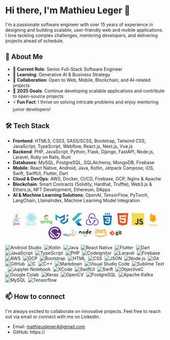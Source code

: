 # Hi there, I'm Mathieu Leger 👋

I'm a passionate software engineer with over 15 years of experience in designing and building scalable, user-friendly web and mobile applications. 
I love tackling complex challenges, mentoring developers, and delivering projects ahead of schedule.

## 🚀 About Me
- 🔭 **Current Role**: Senior Full-Stack Software Engineer
- 🌱 **Learning**: Generative AI & Business Strategy
- 👯 **Collaboration**: Open to Web, Mobile, Blockchain, and AI-related projects
- 🥅 **2025 Goals**: Continue developing scalable applications and contribute to open-source projects
- ⚡ **Fun Fact**: I thrive on solving intricate problems and enjoy mentoring junior developers!

## 🛠️ Tech Stack
- **Frontend**: HTML5, CSS3, SASS/SCSS, Bootstrap, Tailwind CSS, JavaScript, TypeScript, Webflow, React.js, Next.js, Vue.js
- **Backend**:  PHP, JavaScript, Python, Flask, Django, FastAPI, Node.js, Laravel, Ruby on Rails, Rust
- **Databases**: MySQL, PostgreSQL, SQLAlchemy, MongoDB, Firebase
- **Mobile**: React Native, Android, Java, Kotlin, Jetpack Compose, iOS, Swift, SwiftUI, Flutter, Dart
- **Cloud & DevOps**: AWS, Docker, CI/CD, Firebase, GCP, Nginx & Apache
- **Blockchain**: Smart Contracts (Solidity, Hardhat, Truffle), Web3.js & Ethers.js, NFT Development, Ethereum, DApps
- **AI & Machine Learning Solutions**: OpenAI, TensorFlow, PyTorch, LangChain, LlamaIndex, Machine Learning Model Integration
<div>
	<br>
  <div align="center">
    <img src="https://github.com/devicons/devicon/blob/master/icons/java/java-original-wordmark.svg" title="Java" alt="Java" width="40" height="40"/>&nbsp;
    <img src="https://github.com/devicons/devicon/blob/master/icons/react/react-original-wordmark.svg" title="React" alt="React" width="40" height="40"/>&nbsp;
    <img src="https://github.com/devicons/devicon/blob/master/icons/spring/spring-original-wordmark.svg" title="Spring" alt="Spring" width="40" height="40"/>&nbsp;
    <img src="https://github.com/devicons/devicon/blob/master/icons/materialui/materialui-original.svg" title="Material UI" alt="Material UI" width="40" height="40"/>&nbsp;
    <img src="https://github.com/devicons/devicon/blob/master/icons/flutter/flutter-original.svg" title="Flutter" alt="Flutter" width="40" height="40"/>&nbsp;
    <img src="https://github.com/devicons/devicon/blob/master/icons/redux/redux-original.svg" title="Redux" alt="Redux " width="40" height="40"/>&nbsp;
    <img src="https://github.com/devicons/devicon/blob/master/icons/css3/css3-plain-wordmark.svg"  title="CSS3" alt="CSS" width="40" height="40"/>&nbsp;
    <img src="https://github.com/devicons/devicon/blob/master/icons/html5/html5-original.svg" title="HTML5" alt="HTML" width="40" height="40"/>&nbsp;
    <img src="https://github.com/devicons/devicon/blob/master/icons/javascript/javascript-original.svg" title="JavaScript" alt="JavaScript" width="40" height="40"/>&nbsp;
    <img src="https://github.com/devicons/devicon/blob/master/icons/firebase/firebase-plain-wordmark.svg" title="Firebase" alt="Firebase" width="40" height="40"/>&nbsp;
    <img src="https://github.com/devicons/devicon/blob/master/icons/gatsby/gatsby-original.svg" title="Gatsby"  alt="Gatsby" width="40" height="40"/>&nbsp;
    <img src="https://github.com/devicons/devicon/blob/master/icons/mysql/mysql-original-wordmark.svg" title="MySQL"  alt="MySQL" width="40" height="40"/>&nbsp;
    <img src="https://github.com/devicons/devicon/blob/master/icons/nodejs/nodejs-original-wordmark.svg" title="NodeJS" alt="NodeJS" width="40" height="40"/>&nbsp;
    <img src="https://github.com/devicons/devicon/blob/master/icons/amazonwebservices/amazonwebservices-plain-wordmark.svg" title="AWS" alt="AWS" width="40" height="40"/>&nbsp;
    <img src="https://github.com/devicons/devicon/blob/master/icons/git/git-original-wordmark.svg" title="Git" **alt="Git" width="40" height="40"/>
  </div>
  
  ![Android Studio](https://img.shields.io/badge/-Android%20Studio-05122A?style=flat&logo=android-studio&logoColor=3DDC84)&nbsp;
  ![Kotlin](https://img.shields.io/badge/-Kotlin-05122A?style=flat&logo=kotlin&logoColor=F02C10)&nbsp;
  ![Java](https://img.shields.io/badge/-Java-05122A?style=flat&logo=Java&logoColor=FFA518)&nbsp;
  ![React Native](https://img.shields.io/badge/-React%20Native-45E2AA?style=flat&logo=Java&logoColor=FFA518)&nbsp;
  ![Flutter](https://img.shields.io/badge/-Flutter-05122A?style=flat&logo=flutter&logoColor=02569B)&nbsp;
  ![Dart](https://img.shields.io/badge/-Dart-05122A?style=flat&logo=dart&logoColor=1075C2)&nbsp;
  ![JavaScript](https://img.shields.io/badge/-JavaScript-05122A?style=flat&logo=javascript)&nbsp;
  ![TypeScript](https://img.shields.io/badge/-TypeScript-35620A?style=flat&logo=javascript)&nbsp;
  ![PHP](https://img.shields.io/badge/-PHP-05122A?style=flat&logo=php&logoColor=777BB4)&nbsp;
  ![Codeignitor](https://img.shields.io/badge/-Codeignitor-F5524A?style=flat&logo=codeignitor&logoColor=AF2D20)&nbsp;
  ![Laravel](https://img.shields.io/badge/-Laravel-05122A?style=flat&logo=laravel&logoColor=FF2D20)&nbsp;
  ![Firebase](https://img.shields.io/badge/-Firebase-05122A?style=flat&logo=firebase&logoColor=FFCA28)&nbsp;
  ![AWS](https://img.shields.io/badge/-AWS-A5125A?style=flat&logo=aws&logoColor=5C3EE8)&nbsp;
  ![GCP](https://img.shields.io/badge/-GCP-35A2EA?style=flat&logo=gcp&logoColor=2C3AE8)&nbsp;
  ![Bootstrap](https://img.shields.io/badge/-Bootstrap-05122A?style=flat&logo=bootstrap&logoColor=563D7C)&nbsp;
  ![HTML](https://img.shields.io/badge/-HTML-05122A?style=flat&logo=HTML5)&nbsp;
  ![CSS](https://img.shields.io/badge/-CSS-05122A?style=flat&logo=CSS3&logoColor=1572B6)&nbsp;
  ![JSON](https://img.shields.io/badge/-JSON-05122A?style=flat&logo=json&logoColor=000000)&nbsp;
  ![Node.js](https://img.shields.io/badge/-Node.js-05122A?style=flat&logo=node.js&logoColor=339933)&nbsp;
  ![Git](https://img.shields.io/badge/-Git-05122A?style=flat&logo=git)&nbsp;
  ![GitHub](https://img.shields.io/badge/-GitHub-05122A?style=flat&logo=github)&nbsp;
  ![C](https://img.shields.io/badge/-C-05122A?style=flat&logo=C&logoColor=A8B9CC)&nbsp;
  ![C++](https://img.shields.io/badge/-C++-05122A?style=flat&logo=C%2B%2B&logoColor=00599C)&nbsp;
  ![Markdown](https://img.shields.io/badge/-Markdown-05122A?style=flat&logo=markdown)&nbsp;
  ![Visual Studio Code](https://img.shields.io/badge/-Visual%20Studio%20Code-05122A?style=flat&logo=visual-studio-code&logoColor=007ACC)&nbsp;
  ![Sublime Text](https://img.shields.io/badge/-Sublime%20Text-05122A?style=flat&logo=sublime-text&logoColor=FF9800)&nbsp;
  ![Jupyter Notebook](https://img.shields.io/badge/-Jupyter%20Notebook-05122A?style=flat&logo=jupyter&logoColor=F37626)&nbsp;
  ![XCode](https://img.shields.io/badge/-XCode-55322A?style=flat&logo=xcode&logoColor=0F0D20)&nbsp;
  ![SwiftUI](https://img.shields.io/badge/-SwiftUI-2582AA?style=flat&logo=swiftui&logoColor=0F0D20)&nbsp;
  ![Swift](https://img.shields.io/badge/-Swift-A5122A?style=flat&logo=swift&logoColor=FF2D20)&nbsp;
  ![ObjectiveC](https://img.shields.io/badge/-ObjectiveC-05A2FA?style=flat&logo=objectivec&logoColor=FF2D20)&nbsp;
  ![Google Colab](https://img.shields.io/badge/-Google%20Colab-05122A?style=flat&logo=google-colab&logoColor=F9AB00)&nbsp;
  ![Keras](https://img.shields.io/badge/-Keras-05122A?style=flat&logo=keras&logoColor=D00000)&nbsp;
  ![OpenCV](https://img.shields.io/badge/-OpenCV-05122A?style=flat&logo=opencv&logoColor=5C3EE8)&nbsp;
  ![PostgreSQL](https://img.shields.io/badge/-PostgreSQL-05122A?style=flat&logo=postgresql&logoColor=336791)&nbsp;
  ![Apache Kafka](https://img.shields.io/badge/-Apache%20Kafka-05122A?style=flat&logo=apache-kafka&logoColor=231F20)&nbsp;
  ![MySQL](https://img.shields.io/badge/-MySQL-05122A?style=flat&logo=mysql&logoColor=4479A1)&nbsp;
  ![Tensorflow](https://img.shields.io/badge/-Tensorflow-05122A?style=flat&logo=tensorflow&logoColor=FF6F00)&nbsp;

</div>

## 📫 How to connect
I'm always excited to collaborate on innovative projects. Feel free to reach out via email or connect with me on LinkedIn.

- Email: mathieusleger4@gmail.com
- GitHub: https://
